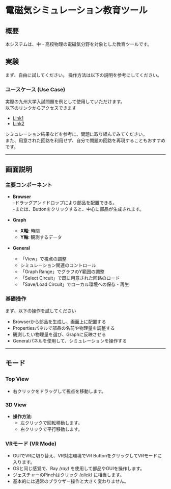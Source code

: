 # 電磁気シミュレーション教育ツール  

## 概要

本システムは、中・高校物理の電磁気分野を対象とした教育ツールです。

## 実験

まず、自由に試してください。
操作方法は以下の説明を参考にしてください。

### ユースケース (Use Case)

実際の九州大学入試問題を例として使用していただけます。  
以下のリンクからアクセスできます 
- [Link1](#)  
- [Link2](#)

シミュレーション結果などを参考に、問題に取り組んでみてください。  
また、用意された回路を利用せず、自分で問題の回路を再現することもおすすめです。

---

## 画面説明

### 主要コンポーネント

- **Browser**  
  -ドラッグアンドドロップにより部品を配置できる。  
  -または、Buttonをクリックすると、中心に部品が生成されます。

- **Graph**  　
    - **X軸**: 時間
    - **Y軸**: 観測するデータ

- **General**  　
    - 「View」で視点の調整 
    - シミュレーション関連のコントロール
    - 「Graph Range」でグラフのY範囲の調整 
    - 「Select Circuit」で既に用意された回路のロード
    - 「Save/Load Circuit」でローカル環境への保存・再生

### 基礎操作

まず、以下の操作を試してください
 
   - Browserから部品を生成し、画面上に配置する
   - Propertiesパネルで部品の名前や物理量を調整する 
   - 観測したい物理量を選び、Graphに反映させる 
   - Generalパネルを使用して、シミュレーションを操作する

---

## モード

### Top View　
  - 右クリックをドラッグして視点を移動します。

### 3D View
- **操作方法**:  
  - 左クリックで回転移動します。  
  - 右クリックで平行移動します。

### VRモード (VR Mode)　
  - GUIでVRに切り替え、VR対応環境でVR ButtonをクリックしてVRモードに入ります。
　
  - OSと同じ感覚で、Ray *(ray)* を使用して部品やGUIを操作します。  
  - ジェスチャーのPinchはクリック *(click)* に相当します。  
  - 基本的には通常のブラウザー操作と大きく変わりません。


 
